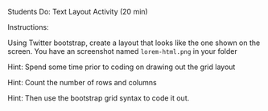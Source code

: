 Students Do: Text Layout Activity (20 min)

Instructions:

Using Twitter bootstrap, create a layout that looks like the one shown on the screen.  You have an screenshot named `lorem-html.png`  in your folder 

Hint: Spend some time prior to coding on drawing out the grid layout

Hint: Count the number of rows and columns

Hint: Then use the bootstrap grid syntax to code it out.